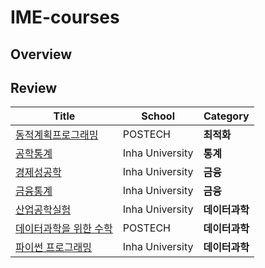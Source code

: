 # IME-courses

## Overview



## Review

| Title                      | School          | Category       |
| -------------------------- | --------------- | -------------- |
| [동적계획프로그래밍]()     | POSTECH         | **최적화**     |
| [공학통계]()               | Inha University | **통계**       |
| [경제성공학]()             | Inha University | **금융**       |
| [금융통계]()               | Inha University | **금융**       |
| [산업공학실험]()           | Inha University | **데이터과학** |
| [데이터과학을 위한 수학]() | POSTECH         | **데이터과학** |
| [파이썬 프로그래밍]()      | Inha University | **데이터과학** |

